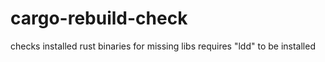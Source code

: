 # cargo-rebuild-check
checks installed rust binaries for missing libs
requires "ldd" to be installed
